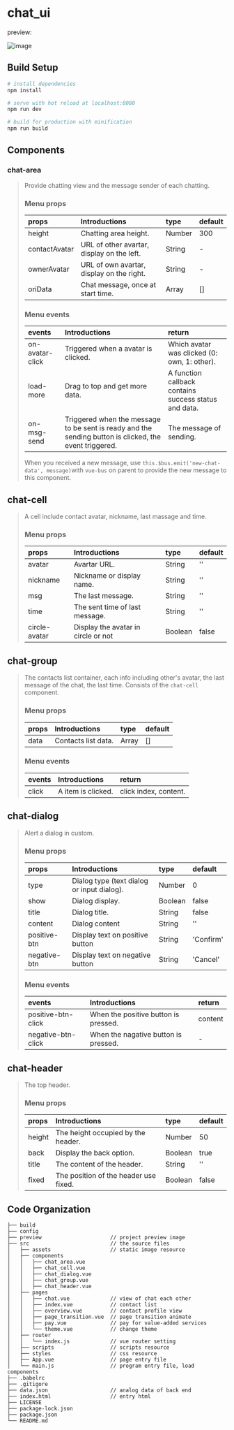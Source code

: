 # chat_ui

preview:

![image](https://github.com/stuffish/ChatUI/blob/master/preview/preview.gif)

## Build Setup

``` bash
# install dependencies
npm install

# serve with hot reload at localhost:8080
npm run dev

# build for production with minification
npm run build
```
## Components
### chat-area

>Provide chatting view and the message sender of each chatting.
>### Menu props
>| props  | Introductions | type | default |
>| :------------ | :------------ | :------------ | :------------ |
>| height | Chatting area height. | Number | 300 |
>| contactAvatar | URL of other avartar, display on the left. | String | - |
>| ownerAvatar | URL of own avartar, display on the right. | String | - |
>| oriData | Chat message, once at start time. | Array | [] |
>### Menu events
>| events | Introductions | return |
>| :------------ | :------------ | :------------ |
>| on-avatar-click | Triggered when a avatar is clicked. | Which avatar was clicked (0: own, 1: other). |
>| load-more | Drag to top and get more data. | A function callback contains success status and data. |
>| on-msg-send | Triggered when the message to be sent is ready and the sending button is clicked, the event triggered. | The message of sending. |
>
>When you received a new message, use `this.$bus.emit('new-chat-data', message)`with `vue-bus` on parent to provide the new message to this component.

## chat-cell

> A cell include contact avatar, nickname, last massage and time.
>### Menu props
>| props  | Introductions | type | default |
>| :------------ | :------------ | :------------ | :------------ |
>| avatar | Avartar URL. | String | '' |
>| nickname | Nickname or display name. | String | '' |
>| msg | The last message. | String | '' |
>| time | The sent time of last message. | String | '' |
>| circle-avatar | Display the avatar in circle or not | Boolean | false |

## chat-group
> The contacts list container, each info including other's avatar, the last message of the chat, the last time. Consists of the `chat-cell` component.
>### Menu props
>| props  | Introductions | type | default |
>| :------------ | :------------ | :------------ | :------------ |
>| data | Contacts list data. | Array| [] | 
>### Menu events
>| events | Introductions | return |
>| :------------ | :------------ | :------------ |
>| click | A item is clicked. | click index, content. |

## chat-dialog
> Alert a dialog in custom.
>### Menu props
>| props  | Introductions | type | default |
>| :------------ | :------------ | :------------ | :------------ |
>| type | Dialog type (text dialog or input dialog). | Number | 0 |
>| show | Dialog display. | Boolean | false |
>| title | Dialog title. | String | false |
>| content | Dialog content | String | '' |
>| positive-btn | Display text on positive button | String | 'Confirm'|
>| negative-btn | Display text on negative button | String | 'Cancel'|
>### Menu events
>| events | Introductions | return |
>| :------------ | :------------ | :------------ |
>| positive-btn-click | When the positive button is pressed. | content |
>| negative-btn-click | When the nagative button is pressed. | - |

## chat-header
>The top header.
>### Menu props
>| props  | Introductions | type | default |
>| :------------ | :------------ | :------------ | :------------ |
>| height | The height occupied by the header. | Number | 50 |
>| back | Display the back option. | Boolean | true |
>| title | The content of the header. | String | '' |
>| fixed | The position of the header use fixed. | Boolean | false |


## Code Organization
```
├── build                      
├── config           
├── preview                      // project preview image
├── src                          // the source files
│   ├── assets                   // static image resource
│   ├── components        
│   │   ├── chat_area.vue   
│   │   ├── chat_cell.vue   
│   │   ├── chat_dialog.vue        
│   │   ├── chat_group.vue  
│   │   ├── chat_header.vue          
│   ├── pages 
│   │   ├── chat.vue             // view of chat each other
│   │   ├── index.vue            // contact list
│   │   ├── overview.vue         // contact profile view
│   │   ├── page_transition.vue  // page transition animate
│   │   ├── pay.vue              // pay for value-added services
│   │   └── theme.vue            // change theme
│   ├── router
│   │   └── index.js             // vue router setting
│   ├── scripts                  // scripts resource
│   ├── styles                   // css resource
│   ├── App.vue                  // page entry file
│   └── main.js                  // program entry file, load components
├── .babelrc
├── .gitigore
├── data.json                    // analog data of back end
├── index.html                   // entry html
├── LICENSE
├── package-lock.json
├── package.json
└── README.md
